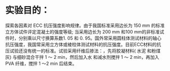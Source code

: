 # 实验目的：

探索各因素对 ECC 抗压强度影响规律。由于我国标准采用边长为 150 mm 的标准立方体试件评定混凝土的强度等级; 当采用边长为 200 mm 和100 mm的非标准试件时，分别乘以尺寸换算系数1. 05 和 0. 95。国外常采用圆柱体测试材料的轴心抗压强度，我国常采用立方体或棱柱体测试材料的抗压强度。目前ECC材料的抗压试验还没有统一的标准。试验采用纤维后掺法：，先将胶凝材料\( 水泥 和粉煤灰\) 与细砂混合干拌 1 ～ 2 min，然后加入水 和减水剂搅拌 1 ～ 2 min，再加入 PVA 纤维，搅拌 1 ～2 min 后结束。



